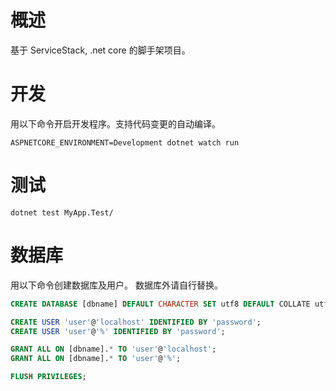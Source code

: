 # 概述

基于 ServiceStack, .net core 的脚手架项目。

# 开发

用以下命令开启开发程序。支持代码变更的自动编译。

```shell
ASPNETCORE_ENVIRONMENT=Development dotnet watch run
```

# 测试

```shell
dotnet test MyApp.Test/
```

# 数据库

用以下命令创建数据库及用户。 数据库外请自行替换。

```sql
CREATE DATABASE [dbname] DEFAULT CHARACTER SET utf8 DEFAULT COLLATE utf8_general_ci; 

CREATE USER 'user'@'localhost' IDENTIFIED BY 'password';
CREATE USER 'user'@'%' IDENTIFIED BY 'password';

GRANT ALL ON [dbname].* TO 'user'@'localhost';
GRANT ALL ON [dbname].* TO 'user'@'%';

FLUSH PRIVILEGES;
```